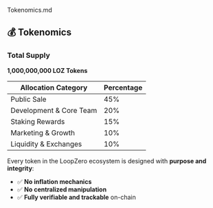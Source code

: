 Tokenomics.md

## 💰 Tokenomics

### Total Supply
**1,000,000,000 LOZ Tokens**

| Allocation Category       | Percentage |
|---------------------------|------------|
| Public Sale               | 45%        |
| Development & Core Team  | 20%        |
| Staking Rewards           | 15%        |
| Marketing & Growth        | 10%        |
| Liquidity & Exchanges     | 10%        |

Every token in the LoopZero ecosystem is designed with **purpose and integrity**:
- ✅ **No inflation mechanics**
- ✅ **No centralized manipulation**
- ✅ **Fully verifiable and trackable** on-chain
